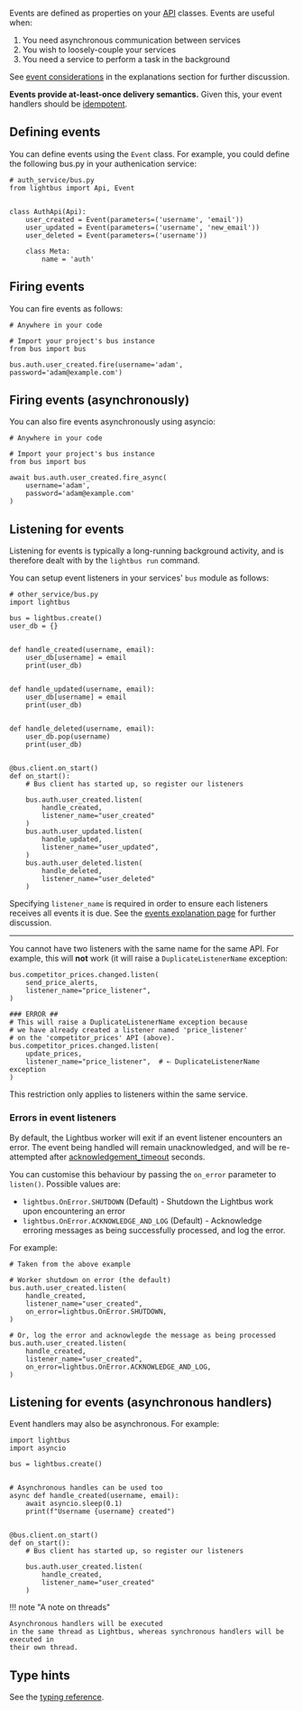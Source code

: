 Events are defined as properties on your [API](apis.md) classes.
Events are useful when:

1. You need asynchronous communication between services
1. You wish to loosely-couple your services
1. You need a service to perform a task in the background

See [event considerations] in the explanations section for further
discussion.

**Events provide at-least-once delivery semantics.** Given this,
your event handlers should be [idempotent].

## Defining events

You can define events using the `Event` class. For example,
you could define the following bus.py in your authenication service:

```python3
# auth_service/bus.py
from lightbus import Api, Event


class AuthApi(Api):
    user_created = Event(parameters=('username', 'email'))
    user_updated = Event(parameters=('username', 'new_email'))
    user_deleted = Event(parameters=('username'))

    class Meta:
        name = 'auth'
```

## Firing events

You can fire events as follows:

```python3
# Anywhere in your code

# Import your project's bus instance
from bus import bus

bus.auth.user_created.fire(username='adam', password='adam@example.com')
```

## Firing events (asynchronously)

You can also fire events asynchronously using asyncio:

```python3
# Anywhere in your code

# Import your project's bus instance
from bus import bus

await bus.auth.user_created.fire_async(
    username='adam',
    password='adam@example.com'
)
```

## Listening for events

Listening for events is typically a long-running background
activity, and is therefore dealt with by the `lightbus run`
command.

You can setup event listeners in your services' `bus` module
as follows:

```python3
# other_service/bus.py
import lightbus

bus = lightbus.create()
user_db = {}


def handle_created(username, email):
    user_db[username] = email
    print(user_db)


def handle_updated(username, email):
    user_db[username] = email
    print(user_db)


def handle_deleted(username, email):
    user_db.pop(username)
    print(user_db)


@bus.client.on_start()
def on_start():
    # Bus client has started up, so register our listeners

    bus.auth.user_created.listen(
        handle_created,
        listener_name="user_created"
    )
    bus.auth.user_updated.listen(
        handle_updated,
        listener_name="user_updated",
    )
    bus.auth.user_deleted.listen(
        handle_deleted,
        listener_name="user_deleted"
    )

```

Specifying `listener_name` is required in order to ensure 
each listeners receives all events it is due.
See the [events explanation page] for further discussion.

---

You cannot have two listeners with the same name for the same API.
For example, this will **not** work (it will raise a `DuplicateListenerName` exception:

```python3
bus.competitor_prices.changed.listen(
    send_price_alerts,
    listener_name="price_listener",
)

### ERROR ##
# This will raise a DuplicateListenerName exception because  
# we have already created a listener named 'price_listener'
# on the 'competitor_prices' API (above).
bus.competitor_prices.changed.listen(
    update_prices,
    listener_name="price_listener",  # ⇠ DuplicateListenerName exception
)
```

This restriction only applies to listeners within the same service.

### Errors in event listeners

By default, the Lightbus worker will exit if an event listener encounters an error. 
The event being handled will remain unacknowledged, and will be re-attempted 
after [acknowledgement_timeout] seconds.

You can customise this behaviour by passing the `on_error` parameter to `listen()`.
Possible values are:

* `lightbus.OnError.SHUTDOWN` (Default) - Shutdown the Lightbus work upon encountering an error
* `lightbus.OnError.ACKNOWLEDGE_AND_LOG` (Default) - Acknowledge erroring messages as being successfully processed,
  and log the error.

For example:

```python3
# Taken from the above example

# Worker shutdown on error (the default)
bus.auth.user_created.listen(
    handle_created,
    listener_name="user_created",
    on_error=lightbus.OnError.SHUTDOWN,
)

# Or, log the error and acknowlegde the message as being processed
bus.auth.user_created.listen(
    handle_created,
    listener_name="user_created",
    on_error=lightbus.OnError.ACKNOWLEDGE_AND_LOG,
)
```

## Listening for events (asynchronous handlers)

Event handlers may also be asynchronous. For example:

```python3
import lightbus
import asyncio

bus = lightbus.create()


# Asynchronous handles can be used too
async def handle_created(username, email):
    await asyncio.sleep(0.1)
    print(f"Username {username} created")


@bus.client.on_start()
def on_start():
    # Bus client has started up, so register our listeners

    bus.auth.user_created.listen(
        handle_created,
        listener_name="user_created"
    )
```

!!! note "A note on threads"

    Asynchronous handlers will be executed 
    in the same thread as Lightbus, whereas synchronous handlers will be executed in 
    their own thread.

## Type hints

See the [typing reference](typing.md).


[idempotent]: https://en.wikipedia.org/wiki/Idempotence
[event considerations]: ../explanation/events.md#considerations
[events explanation page]: ../explanation/events.md
[acknowledgement_timeout]: transport-configuration.md#acknowledgement_timeout
